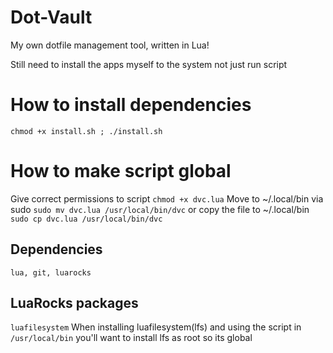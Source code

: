 # Dot-Vault
My own dotfile management tool, written in Lua!

Still need to install the apps myself to the system not just run script

# How to install dependencies
`chmod +x install.sh ; ./install.sh`

# How to make script global
Give correct permissions to script
`chmod +x dvc.lua`
Move to ~/.local/bin via sudo
`sudo mv dvc.lua /usr/local/bin/dvc`
or copy the file to ~/.local/bin
`sudo cp dvc.lua /usr/local/bin/dvc`

## Dependencies
`lua, git, luarocks`

## LuaRocks packages
`luafilesystem`
When installing luafilesystem(lfs) and using the script in `/usr/local/bin`
you'll want to install lfs as root so its global
